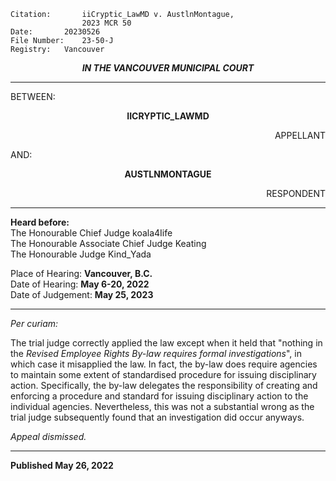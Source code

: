 	Citation:       iiCryptic_LawMD v. AustlnMontague,
                	2023 MCR 50
	Date:		20230526
	File Number:	23-50-J
	Registry:	Vancouver

<p align="center"><b><i>
				IN THE VANCOUVER MUNICIPAL COURT
</b></i>

---

BETWEEN:
<p align="center"><b>		IICRYPTIC_LAWMD			</b>
<p align="right">		APPELLANT
<p>				AND:
<p align="center"><b>		AUSTLNMONTAGUE			</b>
<p align="right">		RESPONDENT

---
	
**Heard before:**
<br> The Honourable Chief Judge koala4Iife
<br> The Honourable Associate Chief Judge Keating
<br> The Honourable Judge Kind_Yada

Place of Hearing: **Vancouver, B.C.**
<br>				Date of Hearing: **May 6-20, 2022**
<br>				Date of Judgement: **May 25, 2023**
	
---

*Per curiam:*

  The trial judge correctly applied the law except when it held that "nothing in the *Revised Employee Rights By-law requires formal investigations*", in which case it misapplied the law. In fact, the by-law does require agencies to maintain some extent of standardised procedure for issuing disciplinary action. Specifically, the by-law delegates the responsibility of creating and enforcing a procedure and standard for issuing disciplinary action to the individual agencies. Nevertheless, this was not a substantial wrong as the trial judge subsequently found that an investigation did occur anyways.
  
  *Appeal dismissed.*

---
	
**Published May 26, 2022**
